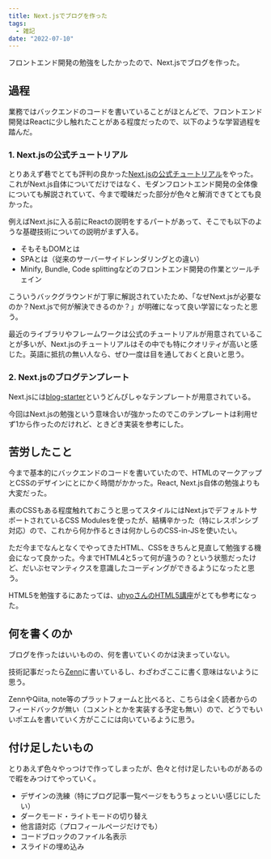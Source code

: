 ```yaml
---
title: Next.jsでブログを作った
tags:
  - 雑記
date: "2022-07-10"
---
```


フロントエンド開発の勉強をしたかったので、Next.jsでブログを作った。

## 過程

業務ではバックエンドのコードを書いていることがほとんどで、フロントエンド開発はReactに少し触れたことがある程度だったので、以下のような学習過程を踏んだ。

### 1. Next.jsの公式チュートリアル

とりあえず巷でとても評判の良かった[Next.jsの公式チュートリアル](https://nextjs.org/learn/foundations/about-nextjs)をやった。これがNext.js自体についてだけではなく、モダンフロントエンド開発の全体像についても解説されていて、今まで曖昧だった部分が色々と解消できてとても良かった。

例えばNext.jsに入る前にReactの説明をするパートがあって、そこでも以下のような基礎技術についての説明がまず入る。

- そもそもDOMとは
- SPAとは（従来のサーバーサイドレンダリングとの違い）
- Minify, Bundle, Code splittingなどのフロントエンド開発の作業とツールチェイン

こういうバックグラウンドが丁寧に解説されていたため、「なぜNext.jsが必要なのか？Next.jsで何が解決できるのか？」が明確になって良い学習になったと思う。

最近のライブラリやフレームワークは公式のチュートリアルが用意されていることが多いが、Next.jsのチュートリアルはその中でも特にクオリティが高いと感じた。英語に抵抗の無い人なら、ぜひ一度は目を通しておくと良いと思う。

### 2. Next.jsのブログテンプレート

Next.jsには[blog-starter](https://github.com/vercel/next.js/tree/canary/examples/blog-starter)というどんぴしゃなテンプレートが用意されている。

今回はNext.jsの勉強という意味合いが強かったのでこのテンプレートは利用せず1から作ったのだけれど、ときどき実装を参考にした。

## 苦労したこと

今まで基本的にバックエンドのコードを書いていたので、HTMLのマークアップとCSSのデザインにとにかく時間がかかった。React, Next.js自体の勉強よりも大変だった。

素のCSSもある程度触れておこうと思ってスタイルにはNext.jsでデフォルトサポートされているCSS Modulesを使ったが、結構辛かった（特にレスポンシブ対応）ので、これから何か作るときは何かしらのCSS-in-JSを使いたい。

ただ今までなんとなくでやってきたHTML、CSSをきちんと見直して勉強する機会になって良かった。今までHTML4と5って何が違うの？という状態だったけど、だいぶセマンティクスを意識したコーディングができるようになったと思う。

HTML5を勉強するにあたっては、[uhyoさんのHTML5講座](http://uhyohyo.sakura.tv/html/)がとても参考になった。

## 何を書くのか

ブログを作ったはいいものの、何を書いていくのかは決まっていない。

技術記事だったら[Zenn](https://zenn.dev/cizneeh)に書いているし、わざわざここに書く意味はないように思う。

ZennやQiita, note等のプラットフォームと比べると、こちらは全く読者からのフィードバックが無い（コメントとかを実装する予定も無い）ので、どうでもいいポエムを書いていく方がここには向いているように思う。

## 付け足したいもの

とりあえず色々やっつけで作ってしまったが、色々と付け足したいものがあるので暇をみつけてやっていく。

- デザインの洗練（特にブログ記事一覧ページをもうちょっといい感じにしたい）
- ダークモード・ライトモードの切り替え
- 他言語対応（プロフィールページだけでも）
- コードブロックのファイル名表示
- スライドの埋め込み
